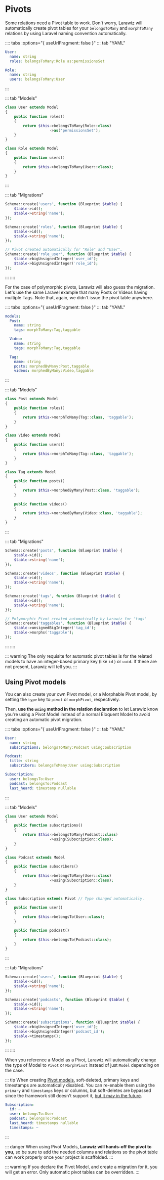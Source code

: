 # Pivots

Some relations need a Pivot table to work. Don't worry, Larawiz will automatically create pivot tables for your `belongsToMany` and `morphToMany` relations by using Laravel naming convention automatically.

:::: tabs :options="{ useUrlFragment: false }"
::: tab "YAML"
```yaml
User:
  name: string
  roles: belongsToMany:Role as:permissionsSet

Role:
  name: string
  users: belongsToMany:User
```
:::

::: tab "Models"
```php
class User extends Model
{
    public function roles()
    {
        return $this->belongsToMany(Role::class)
                    ->as('permissionsSet');
    }
}

class Role extends Model
{
    public function users()
    {
        return $this->belongsToMany(User::class);
    }
}
```
:::

::: tab "Migrations"
```php
Schema::create('users', function (Blueprint $table) {
    $table->id();
    $table->string('name');
});

Schema::create('roles', function (Blueprint $table) {
    $table->id();
    $table->string('name');
});

// Pivot created automatically for "Role" and "User".
Schema::create('role_user', function (Blueprint $table) {
    $table->bigUnsignedInteger('user_id');
    $table->bigUnsignedInteger('role_id');
});
```
:::
::::

For the case of polymorphic pivots, Larawiz will also guess the migration. Let's use the same Laravel example that many Posts or Videos having multiple Tags. Note that, again, we didn't issue the pivot table anywhere.

:::: tabs :options="{ useUrlFragment: false }"
::: tab "YAML"
```yaml
models:
  Post:
    name: string
    tags: morphToMany:Tag,taggable

  Video:
    name: string
    tags: morphToMany:Tag,taggable

  Tag:
    name: string
    posts: morphedByMany:Post,taggable
    videos: morphedByMany:Video,taggable
```
:::

::: tab "Models"
```php
class Post extends Model
{
    public function roles()
    {
        return $this->morphToMany(Tag::class, 'taggable');
    }
}

class Video extends Model
{
    public function users()
    {
        return $this->morphToMany(Tag::class, 'taggable');
    }
}

class Tag extends Model
{
    public function posts()
    {
        return $this->morphedByMany(Post::class, 'taggable');
    }
    
    public function videos()
    {
        return $this->morphedByMany(Video::class, 'taggable');
    }
}
```
:::

::: tab "Migrations"
```php
Schema::create('posts', function (Blueprint $table) {
    $table->id();
    $table->string('name');
});

Schema::create('videos', function (Blueprint $table) {
    $table->id();
    $table->string('name');
});

Schema::create('tags', function (Blueprint $table) {
    $table->id();
    $table->string('name');
});

// Polymorphic Pivot created automatically by Larawiz for "tags"
Schema::create('taggables', function (Blueprint $table) {
    $table->unsignedBigInteger('tag_id');
    $table->morphs('taggable');
});
```
:::
::::

::: warning
The only requisite for automatic pivot tables is for the related models to have an integer-based primary key \(like `id` \) or `uuid`. If these are not present, Larawiz will tell you.
:::

## Using Pivot models

You can also create your own Pivot model, or a Morphable Pivot model, by setting the `type` key to `pivot` or `morphPivot`, respectively.

Then, **use the `using` method in the relation declaration** to let Larawiz know you're using a Pivot Model instead of a normal Eloquent Model to avoid creating an automatic pivot migration.

:::: tabs :options="{ useUrlFragment: false }"
::: tab "YAML"
```yaml
User:
  name: string
  subscriptions: belongsToMany:Podcast using:Subscription

Podcast:
  title: string
  subscribers: belongsToMany:User using:Subscription

Subscription:
  user: belongsTo:User
  podcast: belongsTo:Podcast
  last_heard: timestamp nullable
```
:::

::: tab "Models"
```php
class User extends Model
{
    public function subscriptions()
    {
        return $this->belongsToMany(Podcast::class)
                    ->using(Subscription::class);
    }
}

class Podcast extends Model
{
    public function subscribers()
    {
        return $this->belongsToMany(User::class)
                    ->using(Subscription::class);
    }
}

class Subscription extends Pivot // Type changed automatically.
{
    public function user()
    {
        return $this->belongsTo(User::class);
    }

    public function podcast()
    {
        return $this->belongsTo(Podcast::class);
    }
}
```
:::

::: tab "Migrations"
```php
Schema::create('users', function (Blueprint $table) {
    $table->id();
    $table->string('name');
});

Schema::create('podcasts', function (Blueprint $table) {
    $table->id();
    $table->string('name');
});

Schema::create('subscriptions', function (Blueprint $table) {
    $table->bigUnsignedInteger('user_id');
    $table->bigUnsignedInteger('podcast_id');
    $table->timestamps();
});

```
:::
::::

When you reference a Model as a Pivot, Larawiz will automatically change the type of Model to `Pivot` or `MorphPivot` instead of just `Model` depending on the case.

::: tip
When creating [Pivot models](https://laravel.com/docs/eloquent-relationships#defining-custom-intermediate-table-models), soft-deleted, primary keys and timestamps are automatically disabled. You can re-enable them using the `primary` and `timestamps` keys or columns, but soft-deletes are bypassed since the framework still doesn't support it, [but it may in the future](https://github.com/laravel/framework/pull/31224).

```yaml
Subscription:
  id: ~
  user: belongsTo:User
  podcast: belongsTo:Podcast
  last_heard: timestamps nullable
  timestamps: ~
```
:::

::: danger
When using Pivot Models, **Larawiz will hands-off the pivot to you**, so be sure to add the needed columns and relations so the pivot table can work properly once your project is scaffolded.
:::

::: warning
If you declare the Pivot Model, and create a migration for it, you will get an error. Only automatic pivot tables can be overridden.
:::


